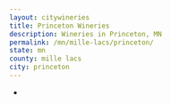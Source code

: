 ```yaml
---
layout: citywineries
title: Princeton Wineries
description: Wineries in Princeton, MN
permalink: /mn/mille-lacs/princeton/
state: mn
county: mille lacs
city: princeton
---
```

-

